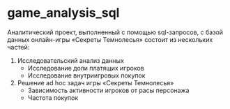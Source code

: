 # game_analysis_sql
Аналитический проект, выполненный с помощью sql-запросов, с базой данных онлайн-игры «Секреты Темнолесья» состоит из нескольких частей:  
 1) Исследовательский анализ данных
    - Исследование доли платящих игроков
    - Исследование внутриигровых покупок 
 2) Решение ad hoc задач игры «Секреты Темнолесья»
    - Зависимость активности игроков от расы персонажа
    - Частота покупок
